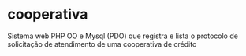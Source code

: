 # cooperativa
Sistema web PHP OO e Mysql (PDO) que registra e lista o protocolo de solicitação de atendimento de uma cooperativa de crédito
